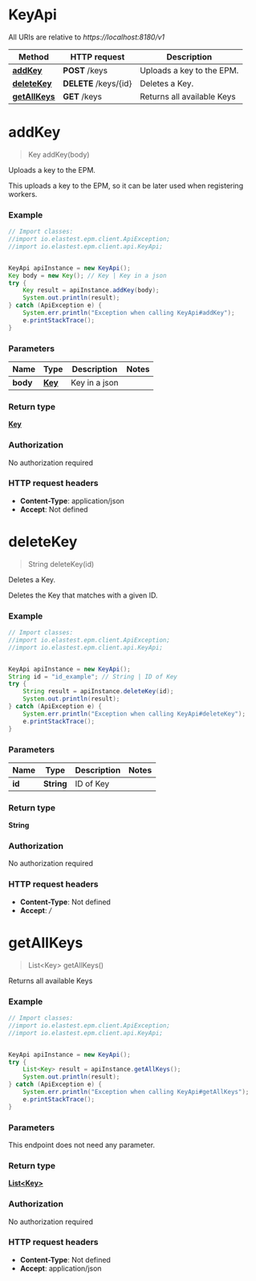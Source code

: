# KeyApi

All URIs are relative to *https://localhost:8180/v1*

Method | HTTP request | Description
------------- | ------------- | -------------
[**addKey**](KeyApi.md#addKey) | **POST** /keys | Uploads a key to the EPM.
[**deleteKey**](KeyApi.md#deleteKey) | **DELETE** /keys/{id} | Deletes a Key.
[**getAllKeys**](KeyApi.md#getAllKeys) | **GET** /keys | Returns all available Keys


<a name="addKey"></a>
# **addKey**
> Key addKey(body)

Uploads a key to the EPM.

This uploads a key to the EPM, so it can be later used when registering workers.

### Example
```java
// Import classes:
//import io.elastest.epm.client.ApiException;
//import io.elastest.epm.client.api.KeyApi;


KeyApi apiInstance = new KeyApi();
Key body = new Key(); // Key | Key in a json
try {
    Key result = apiInstance.addKey(body);
    System.out.println(result);
} catch (ApiException e) {
    System.err.println("Exception when calling KeyApi#addKey");
    e.printStackTrace();
}
```

### Parameters

Name | Type | Description  | Notes
------------- | ------------- | ------------- | -------------
 **body** | [**Key**](Key.md)| Key in a json |

### Return type

[**Key**](Key.md)

### Authorization

No authorization required

### HTTP request headers

 - **Content-Type**: application/json
 - **Accept**: Not defined

<a name="deleteKey"></a>
# **deleteKey**
> String deleteKey(id)

Deletes a Key.

Deletes the Key that matches with a given ID.

### Example
```java
// Import classes:
//import io.elastest.epm.client.ApiException;
//import io.elastest.epm.client.api.KeyApi;


KeyApi apiInstance = new KeyApi();
String id = "id_example"; // String | ID of Key
try {
    String result = apiInstance.deleteKey(id);
    System.out.println(result);
} catch (ApiException e) {
    System.err.println("Exception when calling KeyApi#deleteKey");
    e.printStackTrace();
}
```

### Parameters

Name | Type | Description  | Notes
------------- | ------------- | ------------- | -------------
 **id** | **String**| ID of Key |

### Return type

**String**

### Authorization

No authorization required

### HTTP request headers

 - **Content-Type**: Not defined
 - **Accept**: */*

<a name="getAllKeys"></a>
# **getAllKeys**
> List&lt;Key&gt; getAllKeys()

Returns all available Keys

### Example
```java
// Import classes:
//import io.elastest.epm.client.ApiException;
//import io.elastest.epm.client.api.KeyApi;


KeyApi apiInstance = new KeyApi();
try {
    List<Key> result = apiInstance.getAllKeys();
    System.out.println(result);
} catch (ApiException e) {
    System.err.println("Exception when calling KeyApi#getAllKeys");
    e.printStackTrace();
}
```

### Parameters
This endpoint does not need any parameter.

### Return type

[**List&lt;Key&gt;**](Key.md)

### Authorization

No authorization required

### HTTP request headers

 - **Content-Type**: Not defined
 - **Accept**: application/json

